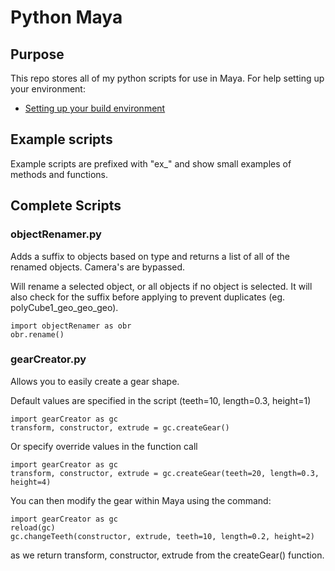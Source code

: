 # Python Maya

## Purpose

This repo stores all of my python scripts for use in Maya.  For help setting up your environment:

- [Setting up your build environment](http://help.autodesk.com/view/MAYAUL/2018/ENU/?guid=__files_Setting_up_your_build_environment_htm)

## Example scripts

Example scripts are prefixed with "ex_" and show small examples of methods and functions.

## Complete Scripts

### objectRenamer.py

Adds a suffix to objects based on type and returns a list of all of the renamed objects.
Camera's are bypassed.

Will rename a selected object, or all objects if no object is selected.  It will also check for the suffix before
applying to prevent duplicates (eg. polyCube1_geo_geo_geo).

```
import objectRenamer as obr
obr.rename()
```

### gearCreator.py

Allows you to easily create a gear shape.

Default values are specified in the script (teeth=10, length=0.3, height=1)

```
import gearCreator as gc
transform, constructor, extrude = gc.createGear()
```

Or specify override values in the function call

```
import gearCreator as gc
transform, constructor, extrude = gc.createGear(teeth=20, length=0.3, height=4)
```

You can then modify the gear within Maya using the command:

```
import gearCreator as gc
reload(gc)
gc.changeTeeth(constructor, extrude, teeth=10, length=0.2, height=2)
```

as we return transform, constructor, extrude from the createGear() function.
